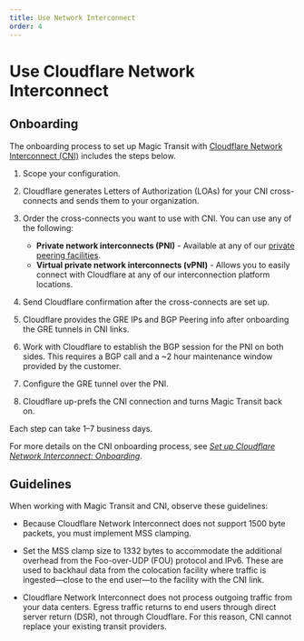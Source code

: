```yaml
---
title: Use Network Interconnect
order: 4
---
```


# Use Cloudflare Network Interconnect

## Onboarding

The onboarding process to set up Magic Transit with [Cloudflare Network Interconnect (CNI)](https://developers.cloudflare.com/network-interconnect) includes the steps below.

1. Scope your configuration.

2. Cloudflare generates Letters of Authorization (LOAs) for your CNI cross-connects and sends them to your organization.

3. Order the cross-connects you want to use with CNI. You can use any of the following:
    * **Private network interconnects (PNI)** - Available at any of our [private peering facilities](https://www.peeringdb.com/net/4224).
    * **Virtual private network interconnects (vPNI)** - Allows you to easily connect with Cloudflare at any of our interconnection platform locations.

4. Send Cloudflare confirmation after the cross-connects are set up.

5. Cloudflare provides the GRE IPs and BGP Peering info after onboarding the GRE tunnels in CNI links.

6. Work with Cloudflare to establish the BGP session for the PNI on both sides. This requires a BGP call and a ~2 hour maintenance window provided by the customer.

7. Configure the GRE tunnel over the PNI.

8. Cloudflare up-prefs the CNI connection and turns Magic Transit back on.

Each step can take 1–7 business days.

For more details on the CNI onboarding process, see [_Set up Cloudflare Network Interconnect: Onboarding_](https://developers.cloudflare.com/network-interconnect/set-up-cni/onboarding).

## Guidelines

When working with Magic Transit and CNI, observe these guidelines:

* Because Cloudflare Network Interconnect does not support 1500 byte packets, you must implement MSS clamping.

* Set the MSS clamp size to 1332 bytes to accommodate the additional overhead from the Foo-over-UDP (FOU) protocol and IPv6. These are used to backhaul data from the colocation facility where traffic is ingested—close to the end user—to the facility with the CNI link.

* Cloudflare Network Interconnect does not process outgoing traffic from your data centers. Egress traffic returns to end users through direct server return (DSR), not through Cloudflare. For this reason, CNI cannot replace your existing transit providers.
